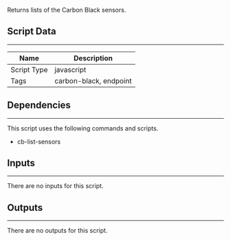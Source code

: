 Returns lists of the Carbon Black sensors.

## Script Data

---

| **Name** | **Description** |
| --- | --- |
| Script Type | javascript |
| Tags | carbon-black, endpoint |


## Dependencies

---
This script uses the following commands and scripts.

* cb-list-sensors

## Inputs

---
There are no inputs for this script.

## Outputs

---
There are no outputs for this script.

